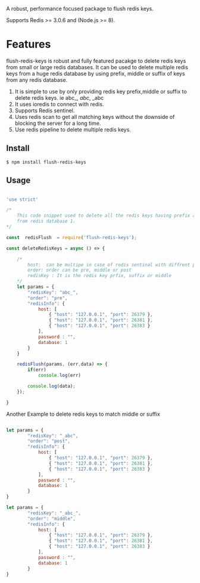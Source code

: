 A robust, performance focused package to flush redis keys.

Supports Redis >= 3.0.6 and (Node.js >= 8).

# Features

flush-redis-keys is robust and fully featured pacakge to delete redis keys from small or large redis databases.
It can be used to delete multiple redis keys from a huge redis database by using prefix, middle or suffix of keys from any redis database.

1) It is simple to use by only providing redis key prefix,middle or suffix to delete redis keys. ie abc_, _abc_, _abc
2) It uses ioredis to connect with redis.
3) Supports Redis sentinel.
4) Uses redis scan to get all matching keys without the downside of blocking the server for a long time.
5) Use redis pipeline to delete multiple redis keys.

## Install

```shell
$ npm install flush-redis-keys
```

## Usage

```js

'use strict'

/* 
    This code snippet used to delete all the redis keys having prefix abc_
    from redis database 1.
*/

const  redisFlush  = require('flush-redis-keys');

const deleteRedisKeys = async () => {

    /* 
        host:  can be multipe in case of redis sentinal with diffrent ports
        order: order can be pre, middle or post
        redisKey : It is the redis key prfix, suffix or middle
    */
    let params = {
        "redisKey": "abc_",
        "order": "pre",
        "redisInfo": {
            host: [
                { "host": "127.0.0.1", "port": 26379 },
                { "host": "127.0.0.1", "port": 26381 },
                { "host": "127.0.0.1", "port": 26383 }
            ],
            password : "",
            database: 1
        }
    }

    redisFlush(params, (err,data) => {
        if(err)
            console.log(err)

        console.log(data);
    });

}

```

Another Example to delete redis keys to match middle or suffix

```js

let params = {
        "redisKey": "_abc",
        "order": "post",
        "redisInfo": {
            host: [
                { "host": "127.0.0.1", "port": 26379 },
                { "host": "127.0.0.1", "port": 26381 },
                { "host": "127.0.0.1", "port": 26383 }
            ],
            password : "",
            database: 1
        }
}

let params = {
        "redisKey": "_abc_",
        "order": "middle",
        "redisInfo": {
            host: [
                { "host": "127.0.0.1", "port": 26379 },
                { "host": "127.0.0.1", "port": 26381 },
                { "host": "127.0.0.1", "port": 26383 }
            ],
            password : "",
            database: 1
        }
}

```


